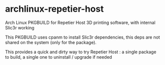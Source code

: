 archlinux-repetier-host
=======================

Arch Linux PKGBUILD for Repetier Host 3D printing software, with internal Slic3r working

This PKGBUILD uses cpanm to install Slic3r dependencies, this deps are not shared on the system (only for the package).

This provides a quick and dirty way to try Repetier Host : a single package to build, a single one to uninstall / upgrade if needed
